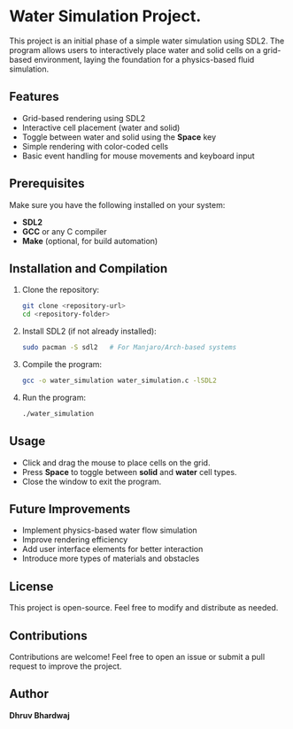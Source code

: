 # Water Simulation Project.

This project is an initial phase of a simple water simulation using SDL2. The program allows users to interactively place water and solid cells on a grid-based environment, laying the foundation for a physics-based fluid simulation.

## Features
- Grid-based rendering using SDL2
- Interactive cell placement (water and solid)
- Toggle between water and solid using the **Space** key
- Simple rendering with color-coded cells
- Basic event handling for mouse movements and keyboard input

## Prerequisites
Make sure you have the following installed on your system:
- **SDL2**
- **GCC** or any C compiler
- **Make** (optional, for build automation)

## Installation and Compilation
1. Clone the repository:
   ```sh
   git clone <repository-url>
   cd <repository-folder>
   ```
2. Install SDL2 (if not already installed):
   ```sh
   sudo pacman -S sdl2   # For Manjaro/Arch-based systems
   ```
3. Compile the program:
   ```sh
   gcc -o water_simulation water_simulation.c -lSDL2
   ```
4. Run the program:
   ```sh
   ./water_simulation
   ```

## Usage
- Click and drag the mouse to place cells on the grid.
- Press **Space** to toggle between **solid** and **water** cell types.
- Close the window to exit the program.

## Future Improvements
- Implement physics-based water flow simulation
- Improve rendering efficiency
- Add user interface elements for better interaction
- Introduce more types of materials and obstacles

## License
This project is open-source. Feel free to modify and distribute as needed.

## Contributions
Contributions are welcome! Feel free to open an issue or submit a pull request to improve the project.

## Author
**Dhruv Bhardwaj**


